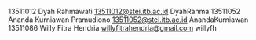 13511012 Dyah Rahmawati 13511012@stei.itb.ac.id DyahRahma
13511052 Ananda Kurniawan Pramudiono 13511052@stei.itb.ac.id AnandaKurniawan
13511086 Willy Fitra Hendria willyfitrahendria@gmail.com willyfh
